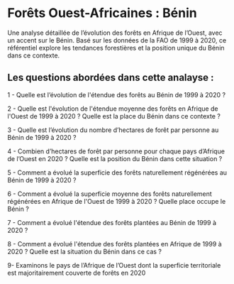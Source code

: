 # Forêts Ouest-Africaines : Bénin
Une analyse détaillée de l’évolution des forêts en Afrique de l’Ouest, avec un accent sur le Bénin. Basé sur les données de la FAO de 1999 à 2020, ce référentiel explore les tendances forestières et la position unique du Bénin dans ce contexte.

## Les questions abordées dans cette analayse : 
1 - Quelle est l’évolution de l'étendue des forêts au Bénin de 1999 à 2020 ?

2 - Quelle est l'évolution de l'étendue moyenne des forêts en Afrique de l'Ouest de 1999 à 2020 ? Quelle est la place du Bénin dans ce contexte ?

3 - Quelle est l’évolution du nombre d’hectares de forêt par personne au Bénin de 1999 à 2020 ?

4 - Combien d’hectares de forêt par personne pour chaque pays d’Afrique de l’Ouest en 2020 ? Quelle est la position du Bénin dans cette situation ?

5 - Comment a évolué la superficie des forêts naturellement régénérées au Bénin de 1999 à 2020 ?

6 - Comment a évolué la superficie moyenne des forêts naturellement régénérées en Afrique de l'Ouest de 1999 à 2020 ? Quelle place occupe le Bénin ?

7 - Comment a évolué l'étendue des forêts plantées au Bénin de 1999 à 2020 ?

8 - Comment a évolué l'étendue des forêts plantées en Afrique de 1999 à 2020 ? Quelle est la situation du Bénin dans ce cas ?

9- Examinons le pays de l’Afrique de l’Ouest dont la superficie territoriale est majoritairement couverte de forêts en 2020

